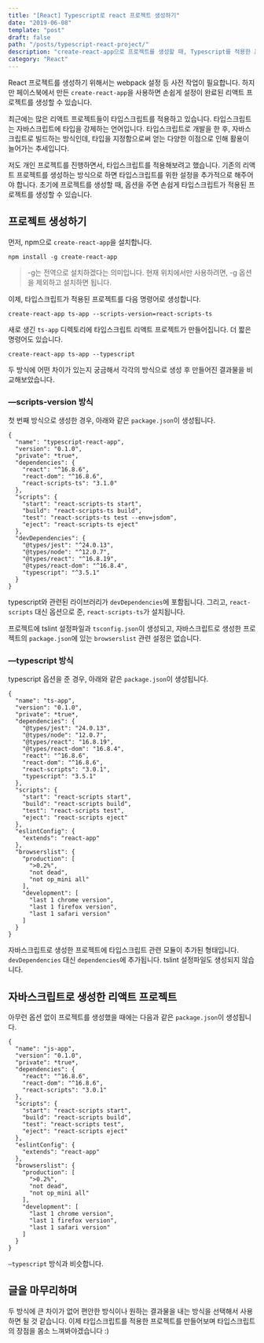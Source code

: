 ```yaml
---
title: "[React] Typescript로 react 프로젝트 생성하기"
date: "2019-06-08"
template: "post"
draft: false
path: "/posts/typescript-react-project/"
description: "create-react-app으로 프로젝트를 생성할 때, Typescript를 적용한 프로젝트를 만드는 방법에 대하여 정리한 글입니다."
category: "React"
---
```


React 프로젝트를 생성하기 위해서는 webpack 설정 등 사전 작업이 필요합니다. 하지만 페이스북에서 만든 `create-react-app`을 사용하면 손쉽게 설정이 완료된 리액트 프로젝트를 생성할 수 있습니다.

최근에는 많은 리액트 프로젝트들이 타입스크립트를 적용하고 있습니다. 타입스크립트는 자바스크립트에 타입을 강제하는 언어입니다. 타입스크립트로 개발을 한 후, 자바스크립트로 빌드하는 방식인데, 타입을 지정함으로써 얻는 다양한 이점으로 인해 활용이 늘어가는 추세입니다.

저도 개인 프로젝트를 진행하면서, 타입스크립트를 적용해보려고 했습니다. 기존의 리액트 프로젝트를 생성하는 방식으로 하면 타입스크립트를 위한 설정을 추가적으로 해주어야 합니다. 초기에 프로젝트를 생성할 때, 옵션을 주면 손쉽게 타입스크립트가 적용된 프로젝트를 생성할 수 있습니다.

## 프로젝트 생성하기
먼저, npm으로 `create-react-app`을 설치합니다.

```
npm install -g create-react-app
```

> -g는 전역으로 설치하겠다는 의미입니다. 현재 위치에서만 사용하려면, -g 옵션을 제외하고 설치하면 됩니다.  

이제, 타입스크립트가 적용된 프로젝트를 다음 명령어로 생성합니다.

```
create-react-app ts-app --scripts-version=react-scripts-ts
```

새로 생긴 `ts-app` 디렉토리에 타입스크립트 리액트 프로젝트가 만들어집니다.
더 짧은 명령어도 있습니다.

```
create-react-app ts-app --typescript
```

두 방식에 어떤 차이가 있는지 궁금해서 각각의 방식으로 생성 후 만들어진 결과물을 비교해보았습니다.

### —scripts-version 방식
첫 번째 방식으로 생성한 경우, 아래와 같은 `package.json`이 생성됩니다.

```
{
  "name": "typescript-react-app",
  "version": "0.1.0",
  "private": *true*,
  "dependencies": {
    "react": "^16.8.6",
    "react-dom": "^16.8.6",
    "react-scripts-ts": "3.1.0"
  },
  "scripts": {
    "start": "react-scripts-ts start",
    "build": "react-scripts-ts build",
    "test": "react-scripts-ts test --env=jsdom",
    "eject": "react-scripts-ts eject"
  },
  "devDependencies": {
    "@types/jest": "^24.0.13",
    "@types/node": "^12.0.7",
    "@types/react": "^16.8.19",
    "@types/react-dom": "^16.8.4",
    "typescript": "^3.5.1"
  }
}
```

typescript와 관련된 라이브러리가 `devDependencies`에 포함됩니다. 그리고, `react-scripts` 대신 옵션으로 준,  `react-scripts-ts`가 설치됩니다.

프로젝트에 tslint 설정파일과 `tsconfig.json`이 생성되고, 자바스크립트로 생성한 프로젝트의 `package.json`에 있는 `browserslist` 관련 설정은 없습니다.

### —typescript 방식
typescript 옵션을 준 경우, 아래와 같은 `package.json`이 생성됩니다.

```
{
  "name": "ts-app",
  "version": "0.1.0",
  "private": *true*,
  "dependencies": {
    "@types/jest": "24.0.13",
    "@types/node": "12.0.7",
    "@types/react": "16.8.19",
    "@types/react-dom": "16.8.4",
    "react": "^16.8.6",
    "react-dom": "^16.8.6",
    "react-scripts": "3.0.1",
    "typescript": "3.5.1"
  },
  "scripts": {
    "start": "react-scripts start",
    "build": "react-scripts build",
    "test": "react-scripts test",
    "eject": "react-scripts eject"
  },
  "eslintConfig": {
    "extends": "react-app"
  },
  "browserslist": {
    "production": [
      ">0.2%",
      "not dead",
      "not op_mini all"
    ],
    "development": [
      "last 1 chrome version",
      "last 1 firefox version",
      "last 1 safari version"
    ]
  }
}
```

자바스크립트로 생성한 프로젝트에 타입스크립트 관련 모듈이 추가된 형태입니다. `devDependencies` 대신 `dependencies`에 추가됩니다. tslint 설정파일도 생성되지 않습니다.

## 자바스크립트로 생성한 리액트 프로젝트
아무런 옵션 없이 프로젝트를 생성했을 때에는 다음과 같은 `package.json`이 생성됩니다.

```
{
  "name": "js-app",
  "version": "0.1.0",
  "private": *true*,
  "dependencies": {
    "react": "^16.8.6",
    "react-dom": "^16.8.6",
    "react-scripts": "3.0.1"
  },
  "scripts": {
    "start": "react-scripts start",
    "build": "react-scripts build",
    "test": "react-scripts test",
    "eject": "react-scripts eject"
  },
  "eslintConfig": {
    "extends": "react-app"
  },
  "browserslist": {
    "production": [
      ">0.2%",
      "not dead",
      "not op_mini all"
    ],
    "development": [
      "last 1 chrome version",
      "last 1 firefox version",
      "last 1 safari version"
    ]
  }
}
```

`—typescript` 방식과 비슷합니다.


## 글을 마무리하며
두 방식에 큰 차이가 없어 편안한 방식이나 원하는 결과물을 내는 방식을 선택해서 사용하면 될 것 같습니다. 이제 타입스크립트를 적용한 프로젝트를 만들어보며 타입스크립트의 장점을 몸소 느껴봐야겠습니다 :)
